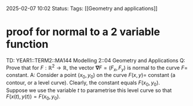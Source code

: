 2025-02-07 10:02
Status: 
Tags: [[Geometry and applications]]
# proof for normal to a 2 variable function

TD: YEAR1::TERM2::MA144 Modelling 2::04 Geometry and Applications
Q: Prove that for $F : \mathbb{R}^2 \to \mathbb{R}$, the vector $\mathbf{\nabla} F = (F_x, F_y)$ is normal to the curve $F =$ constant.
A: Consider a point $(x_0, y_0)$ on the curve $F(x, y) =$ constant (a contour, or a level curve). Clearly, the constant equals $F(x_0, y_0)$.  
Suppose we use the variable $t$ to parametrise this level curve so that  
$F(x(t), y(t)) = F(x_0, y_0)$.

